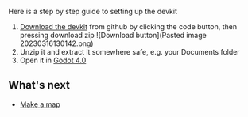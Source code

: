 Here is a step by step guide to setting up the devkit

1. [Download the devkit](https://github.com/chunkymonkeygames/CreatorKit) from github by clicking the code button, then pressing download zip
   ![Download button](Pasted image 20230316130142.png)
2. Unzip it and extract it somewhere safe, e.g. your Documents folder
3. Open it in [Godot 4.0](https://godotengine.org/download/windows)



## What's next
* [Make a map](./Map/create)